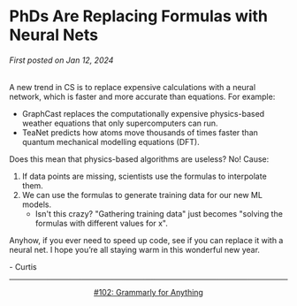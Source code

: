 # PhDs Are Replacing Formulas with Neural Nets

###### First posted on Jan 12, 2024

A new trend in CS is to replace expensive calculations with a neural network, which is faster and more accurate than equations. For example:

- GraphCast replaces the computationally expensive physics-based weather equations that only supercomputers can run.
- TeaNet predicts how atoms move thousands of times faster than quantum mechanical modelling equations (DFT).

Does this mean that physics-based algorithms are useless? No! Cause:

1. If data points are missing, scientists use the formulas to interpolate them.
2. We can use the formulas to generate training data for our new ML models.
    - Isn't this crazy? "Gathering training data" just becomes "solving the formulas with different values for x".

Anyhow, if you ever need to speed up code, see if you can replace it with a neural net. I hope you’re all staying warm in this wonderful new year.

\- Curtis

<!--START OF FOOTER-->
<hr style="margin-top:9px;height:1px;border: 0;background-image: linear-gradient(to right, rgba(0, 0, 0, 0.0), rgba(0, 0, 0, 0.5),rgba(0, 0, 0, 0.0));">
<!--START OF ISSUE NAVIGATION LINKS-->
<p align="center"><a href='102_grammarly_for_anything.md'>#102: Grammarly for Anything</a></p>
<!--START OF ISSUE NAVIGATION LINKS-->
<!--END OF FOOTER-->

